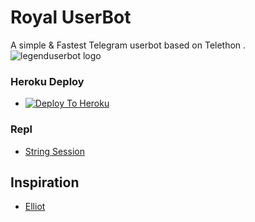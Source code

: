 # Royal UserBot
A simple & Fastest Telegram userbot based on Telethon .
![legenduserbot logo](https://telegra.ph/file/b4c7082f2c22283d66394.jpg)
### Heroku Deploy
  - [![Deploy To Heroku](https://www.herokucdn.com/deploy/button.svg)](https://heroku.com/deploy)

### Repl 
 - [String Session](https://github.com/AlfrozenSessionBot)
## Inspiration
   - [Elliot](https://github.com/MrElliotAlderson)
      

